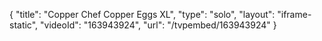 {
    "title": "Copper Chef Copper Eggs XL",
    "type": "solo",
    "layout": "iframe-static",
    "videoId": "163943924",
    "url": "\/tvpembed\/163943924"
}